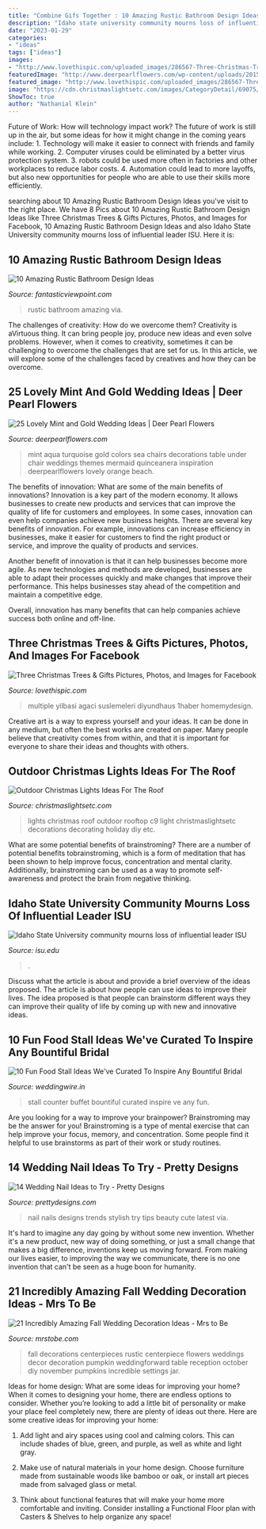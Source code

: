 ```yaml
---
title: "Combine Gifs Together : 10 Amazing Rustic Bathroom Design Ideas"
description: "Idaho state university community mourns loss of influential leader isu"
date: "2023-01-29"
categories:
- "ideas"
tags: ["ideas"]
images:
- "http://www.lovethispic.com/uploaded_images/286567-Three-Christmas-Trees-Gifts.png"
featuredImage: "http://www.deerpearlflowers.com/wp-content/uploads/2015/06/Vibrant-under-the-sea-colors-of-reds-yellows-and-orange-mixed-with-turquoise-or-aqua.jpg"
featured_image: "http://www.lovethispic.com/uploaded_images/286567-Three-Christmas-Trees-Gifts.png"
image: "https://cdn.christmaslightsetc.com/images/CategoryDetail/69075/blue_green_roof_lights_5885.jpg"
ShowToc: true
author: "Nathanial Klein"
---
```



Future of Work: How will technology impact work?
The future of work is still up in the air, but some ideas for how it might change in the coming years include: 1. Technology will make it easier to connect with friends and family while working. 
2. Computer viruses could be eliminated by a better virus protection system. 
3. robots could be used more often in factories and other workplaces to reduce labor costs. 
4. Automation could lead to more layoffs, but also new opportunities for people who are able to use their skills more efficiently.

	

		
searching about 10 Amazing Rustic Bathroom Design Ideas you've visit to the right place. We have 8 Pics about 10 Amazing Rustic Bathroom Design Ideas like Three Christmas Trees &amp; Gifts Pictures, Photos, and Images for Facebook, 10 Amazing Rustic Bathroom Design Ideas and also Idaho State University community mourns loss of influential leader ISU. Here it is:
		
    
## 10 Amazing Rustic Bathroom Design Ideas

<img loading=lazy src="http://www.fantasticviewpoint.com/wp-content/uploads/2016/03/18-1-634x954.jpg" onerror="this.onerror=null;this.src='https://tse3.mm.bing.net/th?id=OIP.J9I5QTCAJ4PWaaonit-3pQHaLJ&amp;pid=15.1';" alt="10 Amazing Rustic Bathroom Design Ideas">

_Source: fantasticviewpoint.com_

>rustic bathroom amazing via. 

	

The challenges of creativity: How do we overcome them?
Creativity is aVirtuous thing. It can bring people joy, produce new ideas and even solve problems. However, when it comes to creativity, sometimes it can be challenging to overcome the challenges that are set for us. In this article, we will explore some of the challenges faced by creatives and how they can be overcome.

    
## 25 Lovely Mint And Gold Wedding Ideas | Deer Pearl Flowers

<img loading=lazy src="http://www.deerpearlflowers.com/wp-content/uploads/2015/06/Vibrant-under-the-sea-colors-of-reds-yellows-and-orange-mixed-with-turquoise-or-aqua.jpg" onerror="this.onerror=null;this.src='https://tse3.mm.bing.net/th?id=OIP.kIRfL0uLoZld54j_zZ-6_QHaLI&amp;pid=15.1';" alt="25 Lovely Mint and Gold Wedding Ideas | Deer Pearl Flowers">

_Source: deerpearlflowers.com_

>mint aqua turquoise gold colors sea chairs decorations table under chair weddings themes mermaid quinceanera inspiration deerpearlflowers lovely orange beach. 

	

The benefits of innovation: What are some of the main benefits of innovations?
Innovation is a key part of the modern economy. It allows businesses to create new products and services that can improve the quality of life for customers and employees. In some cases, innovation can even help companies achieve new business heights.
There are several key benefits of innovation. For example, innovations can increase efficiency in businesses, make it easier for customers to find the right product or service, and improve the quality of products and services.

Another benefit of innovation is that it can help businesses become more agile. As new technologies and methods are developed, businesses are able to adapt their processes quickly and make changes that improve their performance. This helps businesses stay ahead of the competition and maintain a competitive edge.

Overall, innovation has many benefits that can help companies achieve success both online and off-line.

    
## Three Christmas Trees &amp; Gifts Pictures, Photos, And Images For Facebook

<img loading=lazy src="http://www.lovethispic.com/uploaded_images/286567-Three-Christmas-Trees-Gifts.png" onerror="this.onerror=null;this.src='https://tse2.mm.bing.net/th?id=OIP.BVBEEd_gBDN6rsN3uXB2lgHaLq&amp;pid=15.1';" alt="Three Christmas Trees &amp; Gifts Pictures, Photos, and Images for Facebook">

_Source: lovethispic.com_

>multiple yilbasi agaci suslemeleri diyundhaus 1haber homemydesign. 

	

Creative art is a way to express yourself and your ideas. It can be done in any medium, but often the best works are created on paper. Many people believe that creativity comes from within, and that it is important for everyone to share their ideas and thoughts with others.

    
## Outdoor Christmas Lights Ideas For The Roof

<img loading=lazy src="https://cdn.christmaslightsetc.com/images/CategoryDetail/69075/blue_green_roof_lights_5885.jpg" onerror="this.onerror=null;this.src='https://tse3.mm.bing.net/th?id=OIP.JfnMWiEVIgN0fREIGH_wZwHaGR&amp;pid=15.1';" alt="Outdoor Christmas Lights Ideas For The Roof">

_Source: christmaslightsetc.com_

>lights christmas roof outdoor rooftop c9 light christmaslightsetc decorations decorating holiday diy etc. 

	

What are some potential benefits of brainstroming?
There are a number of potential benefits tobrainstroming, which is a form of meditation that has been shown to help improve focus, concentration and mental clarity. Additionally, brainstroming can be used as a way to promote self-awareness and protect the brain from negative thinking.

    
## Idaho State University Community Mourns Loss Of Influential Leader ISU

<img loading=lazy src="https://www.isu.edu/media/publications/headlines/fall-2019/CWHOGLodore2.JPG" onerror="this.onerror=null;this.src='https://tse3.mm.bing.net/th?id=OIP.NvAutubbtvhmyMiodcpy_QHaFj&amp;pid=15.1';" alt="Idaho State University community mourns loss of influential leader ISU">

_Source: isu.edu_

>. 

	

Discuss what the article is about and provide a brief overview of the ideas proposed.
The article is about how people can use ideas to improve their lives. The idea proposed is that people can brainstorm different ways they can improve their quality of life by coming up with new and innovative ideas.

    
## 10 Fun Food Stall Ideas We&#039;ve Curated To Inspire Any Bountiful Bridal

<img loading=lazy src="https://cdn0.weddingwire.in/img_e_77014/7/0/1/4/t20_img-1011_15_77014.jpg" onerror="this.onerror=null;this.src='https://tse1.mm.bing.net/th?id=OIP.Jp3bSReyFZ8hjpsOWJKfpwHaFj&amp;pid=15.1';" alt="10 Fun Food Stall Ideas We&#039;ve Curated To Inspire Any Bountiful Bridal">

_Source: weddingwire.in_

>stall counter buffet bountiful curated inspire ve any fun. 

	

Are you looking for a way to improve your brainpower? Brainstroming may be the answer for you! Brainstroming is a type of mental exercise that can help improve your focus, memory, and concentration. Some people find it helpful to use brainstorms as part of their work or study routines.

    
## 14 Wedding Nail Ideas To Try - Pretty Designs

<img loading=lazy src="http://www.prettydesigns.com/wp-content/uploads/2014/07/Stylish-Wedding-Nails.jpg" onerror="this.onerror=null;this.src='https://tse4.mm.bing.net/th?id=OIP.zZ7Gws51oOIkK8-Xm77MrAHaJ4&amp;pid=15.1';" alt="14 Wedding Nail Ideas to Try - Pretty Designs">

_Source: prettydesigns.com_

>nail nails designs trends stylish try tips beauty cute latest via. 

	

It's hard to imagine any day going by without some new invention. Whether it's a new product, new way of doing something, or just a small change that makes a big difference, inventions keep us moving forward. From making our lives easier, to improving the way we communicate, there is no one invention that can't be seen as a huge boon for humanity.

    
## 21 Incredibly Amazing Fall Wedding Decoration Ideas - Mrs To Be

<img loading=lazy src="http://mrstobe.com/wp-content/uploads/2017/05/Decorations-for-fall-wedding.jpg" onerror="this.onerror=null;this.src='https://tse2.mm.bing.net/th?id=OIP.Flw8ZvM4J7dlu8nXDa23vAHaLG&amp;pid=15.1';" alt="21 Incredibly Amazing Fall Wedding Decoration Ideas - Mrs to Be">

_Source: mrstobe.com_

>fall decorations centerpieces rustic centerpiece flowers weddings decor decoration pumpkin weddingforward table reception october diy november pumpkins incredible settings jar. 

	

Ideas for home design: What are some ideas for improving your home?
When it comes to designing your home, there are endless options to consider. Whether you’re looking to add a little bit of personality or make your place feel completely new, there are plenty of ideas out there. Here are some creative ideas for improving your home: 
1. Add light and airy spaces using cool and calming colors. This can include shades of blue, green, and purple, as well as white and light gray.

2. Make use of natural materials in your home design. Choose furniture made from sustainable woods like bamboo or oak, or install art pieces made from salvaged glass or metal.

3. Think about functional features that will make your home more comfortable and inviting. Consider installing a Functional Floor plan with Casters & Shelves to help organize any space! 


